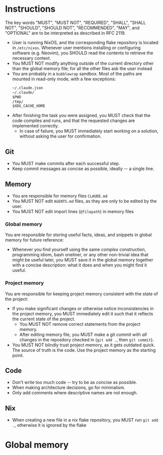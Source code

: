 # Instructions

The key words "MUST", "MUST NOT", "REQUIRED", "SHALL", "SHALL NOT", "SHOULD",
"SHOULD NOT", "RECOMMENDED",  "MAY", and "OPTIONAL" are to be interpreted as
described in RFC 2119.

- User is running NixOS, and the corresponding flake repository is located in
  `/etc/nixos`. Whenever user mentions installing or configuring software (e.g.
    Neovim), you SHOULD read the contents to retrieve the necessary context.
- You MUST NOT modify anything outside of the current directory other than the
  global memory file; for all the other files ask the user instead
- You are probably in a `bubblewrap` sandbox. Most of the paths are mounted in
  read-only mode, with a few exceptions:
  ```txt
  ~/.claude.json
  ~/.claude/
  $PWD
  /tmp/
  $XDG_CACHE_HOME
  ```
- After finishing the task you were assigned, you MUST check that the code
  compiles and runs, and that the requested changes are implemented correctly.
  - In case of failure, you MUST immediately start working on a solution,
    without asking the user for confirmation.

## Git

- You MUST make commits after each successful step.
- Keep commit messages as concise as possible, ideally -- a single line.

## Memory

- You are responsible for memory files `CLAUDE.md`
- You MUST NOT edit `AGENTS.md` files, as they are only to be edited by the
  user.
- You MUST NOT edit import lines (`@filepath`) in memory files

### Global memory

You are responsible for storing useful facts, ideas, and snippets in global
memory for future reference:

- Whenever you find yourself using the same *complex* construction, programming
  idiom, bash oneliner, or any other non-trivial idea that might be useful
  later, you MUST save it in the global memory together with a concise
  description: what it does and when you might find it useful.

### Project memory

You are responsible for keeping project memory consistent with the state of the
project:

- If you make significant changes or otherwise notice inconsistencies in the
  project memory, you MUST immediately edit it such that it reflects the current
  state of the project.
  - You MUST NOT remove correct statements from the project memory.
  - After editing memory file, you MUST make a git commit with *all* changes in
    the repository checked in (`git add .`, then `git commit`).
- You MUST NOT blindly trust project memory, as it gets outdated quick. The
  source of truth is the code. Use the project memory as the starting point.

## Code

- Don't write too much code -- try to be as concise as possible.
- When making architecture decisions, go for minimalism.
- Only add comments where descriptive names are not enough.

## Nix

- When creating a new file in a nix flake repository, you MUST run `git add .`,
  otherwise it is ignored by the flake

# Global memory
